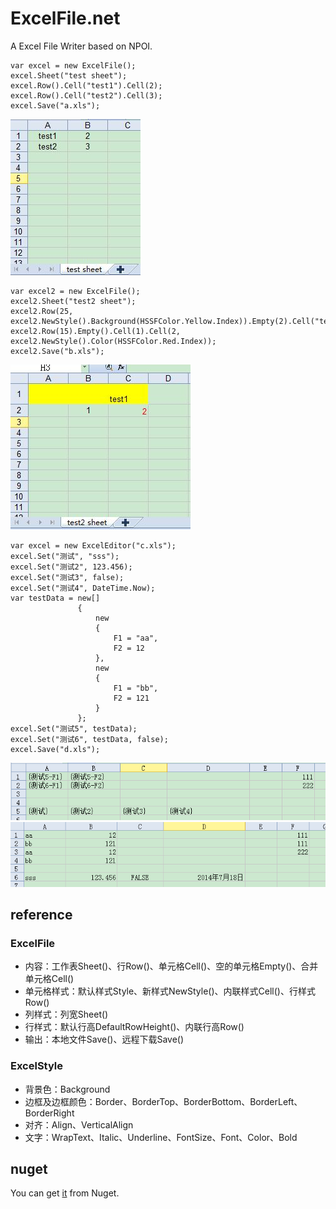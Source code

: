 ExcelFile.net
=============

A Excel File Writer based on NPOI.

    var excel = new ExcelFile();
    excel.Sheet("test sheet");
    excel.Row().Cell("test1").Cell(2);
    excel.Row().Cell("test2").Cell(3);
    excel.Save("a.xls");

![](/images/a.JPG)

	var excel2 = new ExcelFile();
    excel2.Sheet("test2 sheet");
    excel2.Row(25, excel2.NewStyle().Background(HSSFColor.Yellow.Index)).Empty(2).Cell("test1");
    excel2.Row(15).Empty().Cell(1).Cell(2, excel2.NewStyle().Color(HSSFColor.Red.Index));
    excel2.Save("b.xls");

![](/images/b.JPG)

	var excel = new ExcelEditor("c.xls");
	excel.Set("测试", "sss");
	excel.Set("测试2", 123.456);
	excel.Set("测试3", false);
	excel.Set("测试4", DateTime.Now);
	var testData = new[]
				   {
					   new
					   {
						   F1 = "aa",
						   F2 = 12
					   },
					   new
					   {
						   F1 = "bb",
						   F2 = 121
					   }
				   };
	excel.Set("测试5", testData);
	excel.Set("测试6", testData, false);
	excel.Save("d.xls");

![](/images/c.PNG)
![](/images/d.PNG)

## reference
### ExcelFile

+ 内容：工作表Sheet()、行Row()、单元格Cell()、空的单元格Empty()、合并单元格Cell()
+ 单元格样式：默认样式Style、新样式NewStyle()、内联样式Cell()、行样式Row()
+ 列样式：列宽Sheet()
+ 行样式：默认行高DefaultRowHeight()、内联行高Row()
+ 输出：本地文件Save()、远程下载Save()

### ExcelStyle

+ 背景色：Background
+ 边框及边框颜色：Border、BorderTop、BorderBottom、BorderLeft、BorderRight
+ 对齐：Align、VerticalAlign
+ 文字：WrapText、Italic、Underline、FontSize、Font、Color、Bold

## nuget
You can get [it](https://www.nuget.org/packages/ExcelFile.net) from Nuget.
